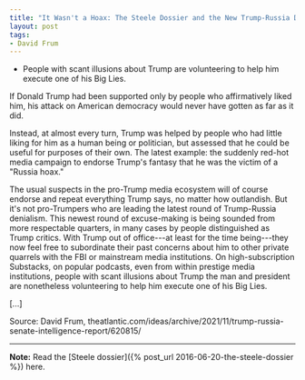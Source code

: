 ```yaml
---
title: "It Wasn't a Hoax: The Steele Dossier and the New Trump-Russia Denialists"
layout: post
tags:
- David Frum
---
```


- People with scant illusions about Trump are volunteering to help him execute one of his Big Lies.

If Donald Trump had been supported only by people who affirmatively liked him, his attack on American democracy would never have gotten as far as it did.

Instead, at almost every turn, Trump was helped by people who had little liking for him as a human being or politician, but assessed that he could be useful for purposes of their own. The latest example: the suddenly red-hot media campaign to endorse Trump's fantasy that he was the victim of a "Russia hoax."

The usual suspects in the pro-Trump media ecosystem will of course endorse and repeat everything Trump says, no matter how outlandish. But it's not pro-Trumpers who are leading the latest round of Trump-Russia denialism. This newest round of excuse-making is being sounded from more respectable quarters, in many cases by people distinguished as Trump critics. With Trump out of office---at least for the time being---they now feel free to subordinate their past concerns about him to other private quarrels with the FBI or mainstream media institutions. On high-subscription Substacks, on popular podcasts, even from within prestige media institutions, people with scant illusions about Trump the man and president are nonetheless volunteering to help him execute one of his Big Lies.

[...]

Source: David Frum, theatlantic.com/ideas/archive/2021/11/trump-russia-senate-intelligence-report/620815/

---

**Note:** Read the [Steele dossier]({% post_url 2016-06-20-the-steele-dossier %}) here.
